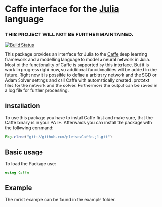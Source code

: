 # Caffe interface for the [Julia] language

### THIS PROJECT WILL NOT BE FURTHER MAINTAINED.

[![Build Status](https://travis-ci.org/pleise/Caffe.jl.svg?branch=master)](https://travis-ci.org/pleise/Caffe.jl)

This package provides an interface for Julia to the [Caffe] deep learning framework and a modelling language to model a neural network in Julia. Most of the functionality of Caffe is supported by this interface. But it is work in progress right now, so additional functionalities will be added in the future. Right now it is possible to define a arbitrary network and the SGD or Adam Solver settings and call Caffe with automatically created .prototxt files for the network and the solver. Furthermore the output can be saved in a log file for further processing. 

## Installation
To use this package you have to install Caffe first and make sure, that the Caffe binary is in your PATH. Afterwards you can install the package with the following command:
```julia
Pkg.clone("git://github.com/pleise/Caffe.jl.git")
```

## Basic usage

To load the Package use:
```julia
using Caffe
```

## Example 
The mnist example can be found in the example folder.



[Caffe]: http://caffe.berkeleyvision.org/ "Caffe"
[Julia]: http://julialang.org "Julia"



